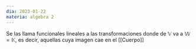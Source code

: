 ```yaml
---
dia: 2023-01-22
materia: algebra 2
---
```

Se las llama funcionales lineales a las transformaciones donde de $\mathbb{V}$ va a $\mathbb{W} = \mathbb{K}$, es decir, aquellas cuya imagen cae en el [[Cuerpo]]